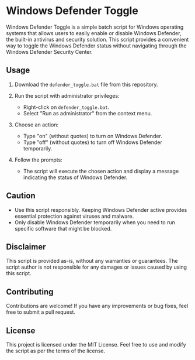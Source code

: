 # Windows Defender Toggle

Windows Defender Toggle is a simple batch script for Windows operating systems that allows users to easily enable or disable Windows Defender, the built-in antivirus and security solution. This script provides a convenient way to toggle the Windows Defender status without navigating through the Windows Defender Security Center.

## Usage

1. Download the `defender_toggle.bat` file from this repository.
2. Run the script with administrator privileges:
   - Right-click on `defender_toggle.bat`.
   - Select "Run as administrator" from the context menu.

3. Choose an action:
   - Type "on" (without quotes) to turn on Windows Defender.
   - Type "off" (without quotes) to turn off Windows Defender temporarily.

4. Follow the prompts:
   - The script will execute the chosen action and display a message indicating the status of Windows Defender.

## Caution

- Use this script responsibly. Keeping Windows Defender active provides essential protection against viruses and malware.
- Only disable Windows Defender temporarily when you need to run specific software that might be blocked.


## Disclaimer

This script is provided as-is, without any warranties or guarantees. The script author is not responsible for any damages or issues caused by using this script.

## Contributing

Contributions are welcome! If you have any improvements or bug fixes, feel free to submit a pull request.

## License

This project is licensed under the MIT License. Feel free to use and modify the script as per the terms of the license.

